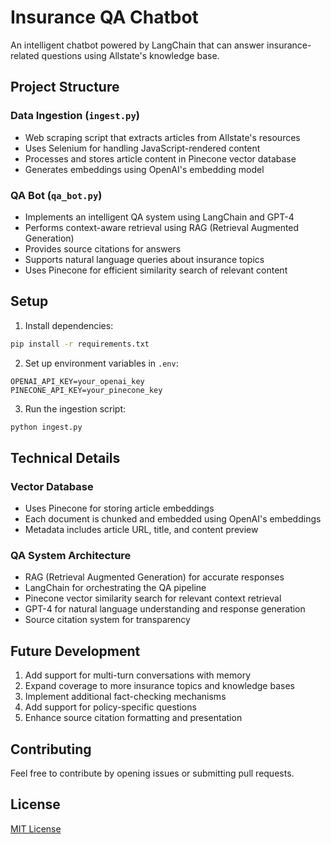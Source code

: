 # Insurance QA Chatbot

An intelligent chatbot powered by LangChain that can answer insurance-related questions using Allstate's knowledge base.

## Project Structure

### Data Ingestion (`ingest.py`)
- Web scraping script that extracts articles from Allstate's resources
- Uses Selenium for handling JavaScript-rendered content
- Processes and stores article content in Pinecone vector database
- Generates embeddings using OpenAI's embedding model

### QA Bot (`qa_bot.py`)
- Implements an intelligent QA system using LangChain and GPT-4
- Performs context-aware retrieval using RAG (Retrieval Augmented Generation)
- Provides source citations for answers
- Supports natural language queries about insurance topics
- Uses Pinecone for efficient similarity search of relevant content

## Setup

1. Install dependencies:
```bash
pip install -r requirements.txt
```

2. Set up environment variables in `.env`:
```
OPENAI_API_KEY=your_openai_key
PINECONE_API_KEY=your_pinecone_key
```

3. Run the ingestion script:
```bash
python ingest.py
```

## Technical Details

### Vector Database
- Uses Pinecone for storing article embeddings
- Each document is chunked and embedded using OpenAI's embeddings
- Metadata includes article URL, title, and content preview

### QA System Architecture
- RAG (Retrieval Augmented Generation) for accurate responses
- LangChain for orchestrating the QA pipeline
- Pinecone vector similarity search for relevant context retrieval
- GPT-4 for natural language understanding and response generation
- Source citation system for transparency

## Future Development
1. Add support for multi-turn conversations with memory
2. Expand coverage to more insurance topics and knowledge bases
3. Implement additional fact-checking mechanisms
4. Add support for policy-specific questions
5. Enhance source citation formatting and presentation

## Contributing
Feel free to contribute by opening issues or submitting pull requests.

## License
[MIT License](LICENSE)

